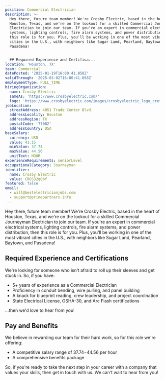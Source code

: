 ```yaml
---
position: Commercial Electrician
description: >-
  Hey there, future team member! We're Crosby Electric, based in the heart of
  Houston, Texas, and we're on the lookout for a skilled Commercial Journeyman
  Electrician to join our team. If you're an expert in commercial electrical
  systems, lighting controls, fire alarm systems, and power distribution, then
  this role is for you. Plus, you'll be working in one of the most vibrant
  cities in the U.S., with neighbors like Sugar Land, Pearland, Baytown, and
  Pasadena!


  ## Required Experience and Certifica...
location: 'Houston, TX'
team: Commercial
datePosted: '2025-01-19T16:00:41.858Z'
validThrough: '2025-03-02T16:00:41.858Z'
employmentType: FULL_TIME
hiringOrganization:
  name: Crosby Electric
  sameAs: 'https://www.crosbyelectric.com/'
  logo: 'https://www.crosbyelectric.com/images/crosbyelectric_logo_crete.png'
jobLocation:
  streetAddress: 4051 Trade Center Blvd.
  addressLocality: Houston
  addressRegion: TX
  postalCode: '77002'
  addressCountry: USA
baseSalary:
  currency: USD
  value: 41.15
  minValue: 37.74
  maxValue: 44.56
  unitText: HOUR
experienceRequirements: seniorLevel
occupationalCategory: Journeyman
identifier:
  name: Crosby Electric
  value: CROS32g0bf
featured: false
email:
  - will@bestelectricianjobs.com
  - support@primepartners.info
---
```




Hey there, future team member! We're Crosby Electric, based in the heart of Houston, Texas, and we're on the lookout for a skilled Commercial Journeyman Electrician to join our team. If you're an expert in commercial electrical systems, lighting controls, fire alarm systems, and power distribution, then this role is for you. Plus, you'll be working in one of the most vibrant cities in the U.S., with neighbors like Sugar Land, Pearland, Baytown, and Pasadena!

## Required Experience and Certifications

We're looking for someone who isn't afraid to roll up their sleeves and get stuck in. So, if you have:

- 5+ years of experience as a Commercial Electrician
- Proficiency in conduit bending, wire pulling, and panel building
- A knack for blueprint reading, crew leadership, and project coordination
- State Electrical License, OSHA-30, and Arc Flash certifications

...then we'd love to hear from you!

## Pay and Benefits

We believe in rewarding our team for their hard work, so for this role we're offering:

- A competitive salary range of $37.74-$44.56 per hour
- A comprehensive benefits package

So, if you're ready to take the next step in your career with a company that values your skills, then get in touch with us. We can't wait to hear from you!
